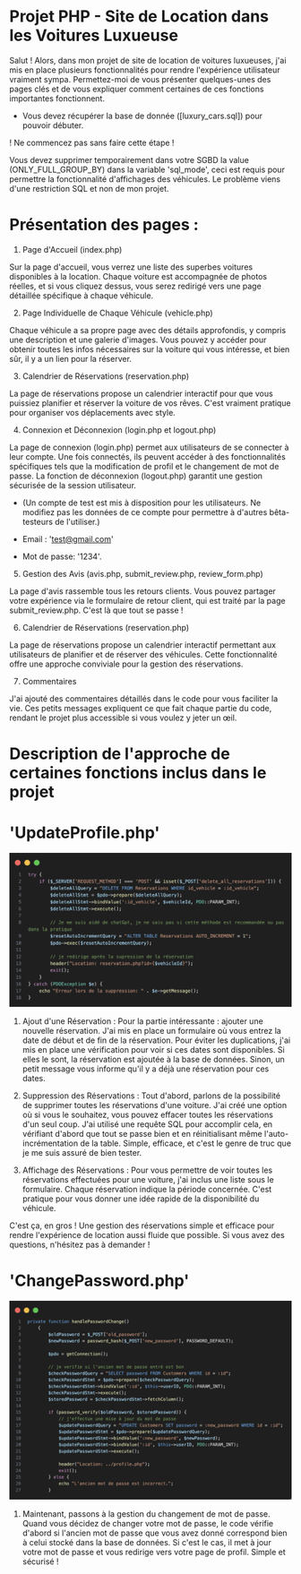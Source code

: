 # Projet PHP - Site de Location dans les Voitures Luxueuse

Salut ! Alors, dans mon projet de site de location de voitures luxueuses, j'ai mis en place plusieurs fonctionnalités pour rendre l'expérience utilisateur vraiment sympa. Permettez-moi de vous présenter quelques-unes des pages clés et de vous expliquer comment certaines de ces fonctions importantes fonctionnent.


- Vous devez récupérer la base de donnée ([luxury_cars.sql]) pour pouvoir débuter. 

! Ne commencez pas sans faire cette étape !

Vous devez supprimer temporairement dans votre SGBD la value (ONLY_FULL_GROUP_BY) dans la variable 'sql_mode', ceci est requis pour permettre la fonctionnalité d'affichages des véhicules. Le problème viens d'une restriction SQL et non de mon projet.


# Présentation des pages :

1. Page d'Accueil (index.php)

Sur la page d'accueil, vous verrez une liste des superbes voitures disponibles à la location. Chaque voiture est accompagnée de photos réelles, et si vous cliquez dessus, vous serez redirigé vers une page détaillée spécifique à chaque véhicule.


2. Page Individuelle de Chaque Véhicule (vehicle.php)

Chaque véhicule a sa propre page avec des détails approfondis, y compris une description et une galerie d'images. Vous pouvez y accéder pour obtenir toutes les infos nécessaires sur la voiture qui vous intéresse, et bien sûr, il y a un lien pour la réserver.


3. Calendrier de Réservations (reservation.php)

La page de réservations propose un calendrier interactif pour que vous puissiez planifier et réserver la voiture de vos rêves. C'est vraiment pratique pour organiser vos déplacements avec style.


4. Connexion et Déconnexion (login.php et logout.php)

La page de connexion (login.php) permet aux utilisateurs de se connecter à leur compte. Une fois connectés, ils peuvent accéder à des fonctionnalités spécifiques tels que la modification de profil et le changement de mot de passe. La fonction de déconnexion (logout.php) garantit une gestion sécurisée de la session utilisateur.

- (Un compte de test est mis à disposition pour les utilisateurs. Ne modifiez pas les données de ce compte pour permettre à d'autres bêta-testeurs de l'utiliser.)

- Email : 'test@gmail.com'
- Mot de passe: '1234'. 


5. Gestion des Avis (avis.php, submit_review.php, review_form.php)

La page d'avis rassemble tous les retours clients. Vous pouvez partager votre expérience via le formulaire de retour client, qui est traité par la page submit_review.php. C'est là que tout se passe !


6. Calendrier de Réservations (reservation.php)

La page de réservations propose un calendrier interactif permettant aux utilisateurs de planifier et de réserver des véhicules. Cette fonctionnalité offre une approche conviviale pour la gestion des réservations.


7. Commentaires 

J'ai ajouté des commentaires détaillés dans le code pour vous faciliter la vie. Ces petits messages expliquent ce que fait chaque partie du code, rendant le projet plus accessible si vous voulez y jeter un œil.



# Description de l'approche de certaines fonctions inclus dans le projet


# 'UpdateProfile.php' 
![reservation](/codesnap/reservation.png)

1. Ajout d'une Réservation : 
Pour la partie intéressante : ajouter une nouvelle réservation. 
J'ai mis en place un formulaire où vous entrez la date de début et de fin de la réservation. 
Pour éviter les duplications, j'ai mis en place une vérification pour voir si ces dates sont disponibles. Si elles le sont, la réservation est ajoutée à la base de données. Sinon, un petit message vous informe qu'il y a déjà une réservation pour ces dates.

2. Suppression des Réservations : 
Tout d'abord, parlons de la possibilité de supprimer toutes les réservations d'une voiture. J'ai créé une option où si vous le souhaitez, vous pouvez effacer toutes les réservations d'un seul coup. J'ai utilisé une requête SQL pour accomplir cela, en vérifiant d'abord que tout se passe bien et en réinitialisant même l'auto-incrémentation de la table. Simple, efficace, et c'est le genre de truc que je me suis assuré de bien tester.

3. Affichage des Réservations :
Pour vous permettre de voir toutes les réservations effectuées pour une voiture, j'ai inclus une liste sous le formulaire. Chaque réservation indique la période concernée. C'est pratique pour vous donner une idée rapide de la disponibilité du véhicule.

C'est ça, en gros ! Une gestion des réservations simple et efficace pour rendre l'expérience de location aussi fluide que possible. Si vous avez des questions, n'hésitez pas à demander !


# 'ChangePassword.php'
![password](/codesnap/password.png)

1. Maintenant, passons à la gestion du changement de mot de passe. Quand vous décidez de changer votre mot de passe, le code vérifie d'abord si l'ancien mot de passe que vous avez donné correspond bien à celui stocké dans la base de données. Si c'est le cas, il met à jour votre mot de passe et vous redirige vers votre page de profil. Simple et sécurisé !


